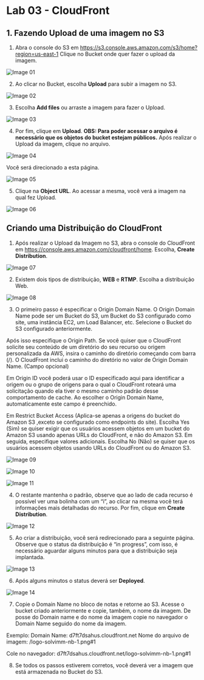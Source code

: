 # Lab 03 - CloudFront

## 1. Fazendo Upload de uma imagem no S3

1. Abra o console do S3 em  https://s3.console.aws.amazon.com/s3/home?region=us-east-1
Clique no Bucket onde quer fazer o upload da imagem.

![Image 01](https://d1b7vbmva6nnec.cloudfront.net/lab03/lab-03-cloudfront-01.png#1)

2. Ao clicar no Bucket, escolha **Upload** para subir a imagem no S3.

![Image 02](https://d1b7vbmva6nnec.cloudfront.net/lab03/lab-03-cloudfront-02.png#1)

3. Escolha **Add files** ou arraste a imagem para fazer o Upload.

![Image 03](https://d1b7vbmva6nnec.cloudfront.net/lab03/lab-03-cloudfront-03.png#1)

4. Por fim, clique em **Upload**.
**OBS: Para poder acessar o arquivo é necessário que os objetos do bucket estejam públicos.**
Após realizar o Upload da imagem, clique no arquivo.

![Image 04](https://d1b7vbmva6nnec.cloudfront.net/lab03/lab-03-cloudfront-04.png#1)

Você será direcionado a esta página.

![Image 05](https://d1b7vbmva6nnec.cloudfront.net/lab03/lab-03-cloudfront-05.png#1)

5. Clique na **Object URL**. Ao acessar a mesma, você verá a imagem na qual fez Upload.

![Image 06](https://d1b7vbmva6nnec.cloudfront.net/lab03/lab-03-cloudfront-06.png#1)


## Criando uma Distribuição do CloudFront

1. Após realizar o Upload da Imagem no S3, abra o console do CloudFront em https://console.aws.amazon.com/cloudfront/home.
Escolha, **Create Distribution**.

![Image 07](https://d1b7vbmva6nnec.cloudfront.net/lab03/lab-03-cloudfront-07.png#1)
 
2. Existem dois tipos de distribuição, **WEB** e **RTMP**. Escolha a distribuição Web.

![Image 08](https://d1b7vbmva6nnec.cloudfront.net/lab03/lab-03-cloudfront-08.png#1)

3. O primeiro passo é especificar o Origin Domain Name. O Origin Domain Name pode ser um Bucket do S3, um Bucket do S3 configurado como site, uma instância EC2, um Load Balancer, etc. Selecione o Bucket do S3 configurado anteriormente. 

Após isso especifique o Origin Path. Se você quiser que o CloudFront solicite seu conteúdo de um diretório do seu recurso ou origem personalizada da AWS, insira o caminho do diretório começando com barra (/). O CloudFront inclui o caminho do diretório no valor de Origin Domain Name. (Campo opcional)

Em Origin ID você poderá usar o ID especificado aqui para identificar a origem ou o grupo de origens para o qual o CloudFront roteará uma solicitação quando ela tiver o mesmo caminho padrão desse comportamento de cache. Ao escolher o Origin Domain Name, automaticamente este campo é preenchido.

Em Restrict Bucket Access (Aplica-se apenas a origens do bucket do Amazon S3 ,exceto se configurado como endpoints do site). Escolha Yes (Sim) se quiser exigir que os usuários acessem objetos em um bucket do Amazon S3 usando apenas URLs do CloudFront, e não do Amazon S3. Em seguida, especifique valores adicionais. Escolha No (Não) se quiser que os usuários acessem objetos usando URLs do CloudFront ou do Amazon S3.


![Image 09](https://d1b7vbmva6nnec.cloudfront.net/lab03/lab-03-cloudfront-09.png#1)

![Image 10](https://d1b7vbmva6nnec.cloudfront.net/lab03/lab-03-cloudfront-10.png#1)

![Image 11](https://d1b7vbmva6nnec.cloudfront.net/lab03/lab-03-cloudfront-11.png#1)


4. O restante mantenha o padrão, observe que ao lado de cada recurso é possível ver uma bolinha com um “i”, ao clicar na mesma você terá informações mais detalhadas do recurso.
Por fim, clique em **Create Distribution**.

![Image 12](https://d1b7vbmva6nnec.cloudfront.net/lab03/lab-03-cloudfront-12.png#1)

5. Ao criar a distribuição, você será redirecionado para a seguinte página. Observe que o status da distribuição é “in progress”, com isso, é necessário aguardar alguns minutos para que a distribuição seja implantada.

![Image 13](https://d1b7vbmva6nnec.cloudfront.net/lab03/lab-03-cloudfront-13.png#1)

6. Após alguns minutos o status deverá ser **Deployed**.

![Image 14](https://d1b7vbmva6nnec.cloudfront.net/lab03/lab-03-cloudfront-14.png#1)

7. Copie o Domain Name no bloco de notas e retorne ao S3. Acesse o bucket criado anteriormente e copie, também, o nome da imagem. De posse do Domain name e do nome da imagem copie no navegador o Domain Name seguido do nome da imagem. 

Exemplo:
Domain Name:  d7ft7dsahus.cloudfront.net
Nome do arquivo de imagem: /logo-solvimm-nb-1.png#1

Cole no navegador: d7ft7dsahus.cloudfront.net/logo-solvimm-nb-1.png#1

8. Se todos os passos estiverem corretos, você deverá ver a imagem que está armazenada no Bucket do S3.